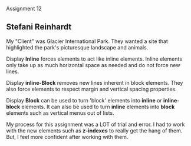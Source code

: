 Assignment 12
## Stefani Reinhardt

My "Client" was Glacier International Park. They wanted a site that highlighted the park's picturesque landscape and animals.

Display **Inline** forces elements to act like inline elements.  Inline elements only take up as much horizontal space as needed and do not force new lines.

Display **inline-Block** removes new lines inherent in block elements.  They also force elements to respect margin and vertical spacing properties.

Display **Block** can be used to turn 'block' elements into **inline** or **inline-block** elements.  It can also be used to turn **inline** elements into **block** elements such as vertical menus out of lists.

My process for this assignment was a LOT of trial and error.  I had to work with the new elements such as **z-indexes** to really get the hang of them.  But, I feel more confident after working with them.
